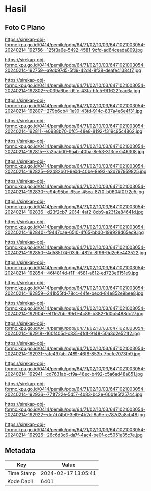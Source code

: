 # Hasil

## Foto C Plano

https://sirekap-obj-formc.kpu.go.id/0414/pemilu/pdpr/64/71/02/10/03/6471021003054-20240214-192756--125f3a6e-5492-4581-9cfd-ad64ceada809.jpg

https://sirekap-obj-formc.kpu.go.id/0414/pemilu/pdpr/64/71/02/10/03/6471021003054-20240214-192759--a9db97d5-5fd9-42d4-8f38-deafe41384f7.jpg

https://sirekap-obj-formc.kpu.go.id/0414/pemilu/pdpr/64/71/02/10/03/6471021003054-20240214-192802--e039a6be-d9fe-43fa-bfc5-9f1622fcac6a.jpg

https://sirekap-obj-formc.kpu.go.id/0414/pemilu/pdpr/64/71/02/10/03/6471021003054-20240214-192807--279b6cb4-1e90-43fd-914c-837a4e6e4f31.jpg

https://sirekap-obj-formc.kpu.go.id/0414/pemilu/pdpr/64/71/02/10/03/6471021003054-20240214-192811--e0988b70-0f65-48e8-8192-f319c95c4862.jpg

https://sirekap-obj-formc.kpu.go.id/0414/pemilu/pdpr/64/71/02/10/03/6471021003054-20240214-192815--7a2bab00-9aab-40ba-8e53-313ce7c46308.jpg

https://sirekap-obj-formc.kpu.go.id/0414/pemilu/pdpr/64/71/02/10/03/6471021003054-20240214-192825--92482b01-9e0d-40be-8e93-a3d797959825.jpg

https://sirekap-obj-formc.kpu.go.id/0414/pemilu/pdpr/64/71/02/10/03/6471021003054-20240214-192830--c94c95bd-65ae-45ea-87f0-b0604f0f72c5.jpg

https://sirekap-obj-formc.kpu.go.id/0414/pemilu/pdpr/64/71/02/10/03/6471021003054-20240214-192836--d23f2cb7-2064-4af2-8cb9-a23f2e84641d.jpg

https://sirekap-obj-formc.kpu.go.id/0414/pemilu/pdpr/64/71/02/10/03/6471021003054-20240214-192840--f9447cae-6510-4f65-bbd0-199928d65ec9.jpg

https://sirekap-obj-formc.kpu.go.id/0414/pemilu/pdpr/64/71/02/10/03/6471021003054-20240214-192850--4d585f74-03db-482d-8f96-9d2e6e443522.jpg

https://sirekap-obj-formc.kpu.go.id/0414/pemilu/pdpr/64/71/02/10/03/6471021003054-20240214-192854--46f4814d-f111-4581-a612-ed723e6151e9.jpg

https://sirekap-obj-formc.kpu.go.id/0414/pemilu/pdpr/64/71/02/10/03/6471021003054-20240214-192859--241b55fd-78dc-44fe-becd-84e852e9bee8.jpg

https://sirekap-obj-formc.kpu.go.id/0414/pemilu/pdpr/64/71/02/10/03/6471021003054-20240214-192904--ef11e7bb-99e0-4c89-b382-1d0b5488dc27.jpg

https://sirekap-obj-formc.kpu.go.id/0414/pemilu/pdpr/64/71/02/10/03/6471021003054-20240214-192918--160f405d-c335-4fdf-9148-50a3d2e521f2.jpg

https://sirekap-obj-formc.kpu.go.id/0414/pemilu/pdpr/64/71/02/10/03/6471021003054-20240214-192931--afc497ab-7489-46f8-853b-7bcfe7073fb9.jpg

https://sirekap-obj-formc.kpu.go.id/0414/pemilu/pdpr/64/71/02/10/03/6471021003054-20240214-192941--cd7631ab-cf9a-48ec-b492-c5a6ad48a851.jpg

https://sirekap-obj-formc.kpu.go.id/0414/pemilu/pdpr/64/71/02/10/03/6471021003054-20240214-192936--771f722e-5d57-4b83-bc2e-60b1e5f25744.jpg

https://sirekap-obj-formc.kpu.go.id/0414/pemilu/pdpr/64/71/02/10/03/6471021003054-20240214-192922--dc7d74b0-3e19-4b2d-8a9e-e787d2a8cb48.jpg

https://sirekap-obj-formc.kpu.go.id/0414/pemilu/pdpr/64/71/02/10/03/6471021003054-20240214-192926--26c6d3c6-da7f-4ac4-be0f-cc5051e35c7e.jpg


## Metadata

| Key        | Value               |
| ---------- | ------------------- |
| Time Stamp | 2024-02-17 13:05:41 |
| Kode Dapil | 6401                |



